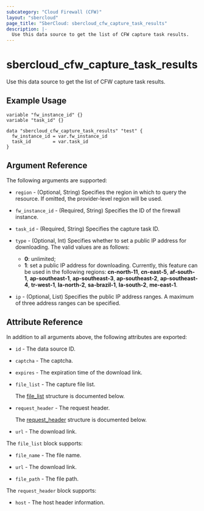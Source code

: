 ```yaml
---
subcategory: "Cloud Firewall (CFW)"
layout: "sbercloud"
page_title: "SberCloud: sbercloud_cfw_capture_task_results"
description: |-
  Use this data source to get the list of CFW capture task results.
---
```


# sbercloud_cfw_capture_task_results

Use this data source to get the list of CFW capture task results.

## Example Usage

```hcl
variable "fw_instance_id" {}
variable "task_id" {}

data "sbercloud_cfw_capture_task_results" "test" {
  fw_instance_id = var.fw_instance_id
  task_id        = var.task_id
}
```

## Argument Reference

The following arguments are supported:

* `region` - (Optional, String) Specifies the region in which to query the resource.
  If omitted, the provider-level region will be used.

* `fw_instance_id` - (Required, String) Specifies the ID of the firewall instance.

* `task_id` - (Required, String) Specifies the capture task ID.

* `type` - (Optional, Int) Specifies whether to set a public IP address for downloading.
  The valid values are as follows:
  + **0**: unlimited;
  + **1**: set a public IP address for downloading. Currently, this feature can be used in the
  following regions: **cn-north-11**, **cn-east-5**, **af-south-1**, **ap-southeast-1**,
  **ap-southeast-3**, **ap-southeast-2**, **ap-southeast-4**, **tr-west-1**, **la-north-2**,
  **sa-brazil-1**, **la-south-2**, **me-east-1**.

* `ip` - (Optional, List) Specifies the public IP address ranges.
  A maximum of three address ranges can be specified.

## Attribute Reference

In addition to all arguments above, the following attributes are exported:

* `id` - The data source ID.

* `captcha` - The captcha.

* `expires` - The expiration time of the download link.

* `file_list` - The capture file list.

  The [file_list](#data_file_list_struct) structure is documented below.

* `request_header` - The request header.

  The [request_header](#data_request_header_struct) structure is documented below.

* `url` - The download link.

<a name="data_file_list_struct"></a>
The `file_list` block supports:

* `file_name` - The file name.

* `url` - The download link.

* `file_path` - The file path.

<a name="data_request_header_struct"></a>
The `request_header` block supports:

* `host` - The host header information.
